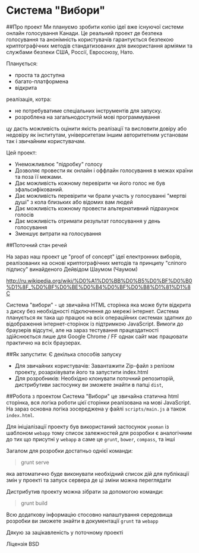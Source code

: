 Система "Вибори"
======

##Про проект
Ми плануємо зробити копію ідеї вже існуючої системи онлайн голосування Канади. Це реальний проект де безпека голосування та анонімність користувачів гарантується безпекою криптографічних методів стандатизованих для використання арміями та службами безпеки США, Россії, Евросоюзу, Нато.

Планується:

- проста та доступна
- багато-платформена
- відкрита

реалізація, котра:

- не потребуватиме спеціальних інструментів для запуску.
- розроблена на загальнодоступній мові программування

цу дасть можливість оцінити якість реалізації та висловити довіру або недовіру як інститутам, університетам іншим авторитетним установам так і звичайним користувачам.

Цей проект:

- Унеможливлює "підробку" голосу
- Дозволяє провести як онлайн і оффлайн голосування в межах країни та поза її межами.
- Дає можливість кожному перевірити чи його голос не був зфальсифікований.
- Дає можливість перевірити чи брали участь у голосуванні "мертві душі" з кола близьких або відомих вам людей
- Дає можливість кожному провести альтернативний підрахунок голосів
- Дає можливість отримати результат голосування у день голосування
- Зменшує витрати на голосування

##Поточний стан речей

На зараз наш проект це "proof of concept" ідеї електронних виборів, реалізованих на основі
криптографічних методів та принципу "сліпого підпису" винайденого Дейвідом Шаумом (Чаумом)

http://ru.wikipedia.org/wiki/%D0%A1%D0%BB%D0%B5%D0%BF%D0%B0%D1%8F_%D0%BF%D0%BE%D0%B4%D0%BF%D0%B8%D1%81%D1%8C

Система "вибори" - це звичайна HTML сторінка яка може бути відкрита з диску без необхідності підключення до мережі інтернет. Система планується як така що працює на всіх операційних системах здатних до відображення інтернет-сторінок із підтримкою JavaScript. Вимоги до браузерів відсутні, але на зараз тестування працездатності здійснюється лише для Google Chrome / FF однак сайт має працювати практично на всіх браузерах.

##Як запустити:
Є декілька способів запуску
- Для звичайних користувачів: Завантажити Zip-файл з релізом проекту, розархівувати його та запустити index.html
- Для розробників: Необхідно клонувати поточний репозиторій, дистрибутиви застосунку ви зможете знайти в папці `dist`, 

##Робота з проектом
Система "Вибори" це звичайна статична html сторінка, вся логіка роботи цієї сторінки реалізована на мові JavaScript. На зараз основна логіка зосереджена у файлі `scripts/main.js` а також `index.html`.

Для ініціалізації проекту був використаний застосунок `yeoman` із шаблоном `webapp` тому список залежностей для розробки є аналогічним до тих що присутні у `webapp` а саме це `grunt`, `bower`, `compass`, та інші

Загалом для розробки достатньо однієї команди:

> grunt serve 

яка автоматично буде виконувати необхідний список дій для публікації змін у проекті та запуск сервера де ці зміни можна переглядати

Дистрибутив проекту можна зібрати за допомогою команди:

> grunt build

Всю додаткову інформацію стосовно налаштування середовища розробки ви зможете знайти в документації `grunt` та `webapp`


Дякую за зацікавленість у поточному проекті

Ліцензія BSD